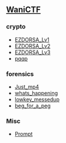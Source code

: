 

## [WaniCTF](https://score.wanictf.org/)

### crypto

- [EZDORSA_Lv1](https://github.com/Hed6eH0g/ctf/blob/main/2023/wanictf/crypto/ezdorsa_lv1/README.md)
- [EZDORSA_Lv2](https://github.com/Hed6eH0g/ctf/blob/main/2023/wanictf/crypto/ezdorsa_lv2/README.md)
- [EZDORSA_Lv3](https://github.com/Hed6eH0g/ctf/blob/main/2023/wanictf/crypto/ezdorsa_lv3/README.md)
- [pqqp](https://github.com/Hed6eH0g/ctf/blob/main/2023/wanictf/crypto/pqqp/README.md)

### forensics

- [Just_mp4]()
- [whats_happening]()
- [lowkey_messedup]()
- [beg_for_a_peg]()

### Misc

- [Prompt](https://github.com/Hed6eH0g/ctf/blob/main/2023/wanictf/misc/prompt/README.md)

